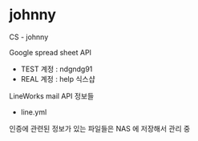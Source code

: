 # johnny
CS - johnny


Google spread sheet API 
- TEST 계정 : ndgndg91
- REAL 계정 : help 식스샵

LineWorks mail API 정보들
- line.yml

인증에 관련된 정보가 있는 파일들은  NAS 에 저장해서 관리 중

